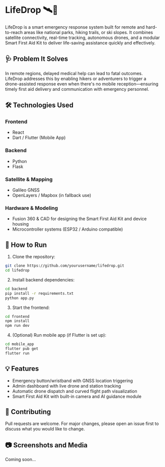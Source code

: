 # LifeDrop 🛰️🚁

LifeDrop is a smart emergency response system built for remote and hard-to-reach areas like national parks, hiking trails, or ski slopes. It combines satellite connectivity, real-time tracking, autonomous drones, and a modular Smart First Aid Kit to deliver life-saving assistance quickly and effectively.

## 🩺 Problem It Solves
In remote regions, delayed medical help can lead to fatal outcomes. LifeDrop addresses this by enabling hikers or adventurers to trigger a drone-assisted response even when there's no mobile reception—ensuring timely first aid delivery and communication with emergency personnel.

## 🛠️ Technologies Used

### Frontend
- React
- Dart / Flutter (Mobile App)

### Backend
- Python
- Flask

### Satellite & Mapping
- Galileo GNSS
- OpenLayers / Mapbox (in fallback use)

### Hardware & Modeling
- Fusion 360 & CAD for designing the Smart First Aid Kit and device housing
- Microcontroller systems (ESP32 / Arduino compatible)

## 🚀 How to Run

1. Clone the repository:

```bash
git clone https://github.com/yourusername/lifedrop.git
cd lifedrop
```

2. Install backend dependencies:

```bash
cd backend
pip install -r requirements.txt
python app.py
```

3. Start the frontend:

```bash
cd frontend
npm install
npm run dev
```

4. (Optional) Run mobile app (if Flutter is set up):

```bash
cd mobile_app
flutter pub get
flutter run
```

## 💡 Features
- Emergency button/wristband with GNSS location triggering
- Admin dashboard with live drone and station tracking
- Automatic drone dispatch and curved flight path visualization
- Smart First Aid Kit with built-in camera and AI guidance module

## 🤝 Contributing
Pull requests are welcome. For major changes, please open an issue first to discuss what you would like to change.

## 📷 Screenshots and Media
Coming soon…

